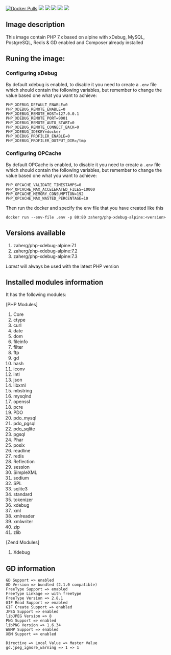 [![Docker Pulls](https://img.shields.io/docker/pulls/zaherg/php-xdebug-alpine.svg)](https://hub.docker.com/r/zaherg/php-xdebug-alpine/) [![](https://images.microbadger.com/badges/image/zaherg/php-xdebug-alpine.svg)](https://microbadger.com/images/zaherg/php-xdebug-alpine "Get your own image badge on microbadger.com") [![](https://images.microbadger.com/badges/version/zaherg/php-xdebug-alpine.svg)](https://microbadger.com/images/zaherg/php-xdebug-alpine "Get your own version badge on microbadger.com") [![](https://images.microbadger.com/badges/commit/zaherg/php-xdebug-alpine.svg)](https://microbadger.com/images/zaherg/php-xdebug-alpine "Get your own commit badge on microbadger.com")  [![](https://img.shields.io/github/last-commit/zaherg/php-xdebug-alpine.svg)](https://github.com/zaherg/php-xdebug-alpine)  [![](https://img.shields.io/badge/sponsor-using%20BTC%20lightning%20network-blue.svg)](https://tippin.me/@zaherg)


## Image description

This image contain PHP 7.x based on alpine with xDebug, MySQL, PostgreSQL, Redis & GD enabled and Composer already installed

## Runing the image:

### Configuring xDebug
By default xdebug is enabled, to disable it you need to create a `.env` file which should contain the following variables, but remember to change the value based one what you want to achieve:

```
PHP_XDEBUG_DEFAULT_ENABLE=0
PHP_XDEBUG_REMOTE_ENABLE=0
PHP_XDEBUG_REMOTE_HOST=127.0.0.1
PHP_XDEBUG_REMOTE_PORT=9001
PHP_XDEBUG_REMOTE_AUTO_START=0
PHP_XDEBUG_REMOTE_CONNECT_BACK=0
PHP_XDEBUG_IDEKEY=docker
PHP_XDEBUG_PROFILER_ENABLE=0
PHP_XDEBUG_PROFILER_OUTPUT_DIR=/tmp
```

### Configuring OPCache

By default OPCache is enabled, to disable it you need to create a `.env` file which should contain the following variables, but remember to change the value based one what you want to achieve:

```
PHP_OPCACHE_VALIDATE_TIMESTAMPS=0
PHP_OPCACHE_MAX_ACCELERATED_FILES=10000
PHP_OPCACHE_MEMORY_CONSUMPTION=192
PHP_OPCACHE_MAX_WASTED_PERCENTAGE=10
```

Then run the docker and specify the env file that you have created like this

```
docker run --env-file .env -p 80:80 zaherg/php-xdebug-alpine:<version>
```

## Versions available

1. zaherg/php-xdebug-alpine:7.1
1. zaherg/php-xdebug-alpine:7.2
1. zaherg/php-xdebug-alpine:7.3

*Latest* will always be used with the latest PHP version

## Installed modules information

It has the following modules:

[PHP Modules]

1. Core 
1. ctype  
1. curl 
1. date 
1. dom  
1. fileinfo 
1. filter 
1. ftp  
1. gd 
1. hash 
1. iconv  
1. intl 
1. json 
1. libxml 
1. mbstring 
1. mysqlnd  
1. openssl   
1. pcre 
1. PDO  
1. pdo_mysql  
1. pdo_pgsql  
1. pdo_sqlite 
1. pgsql 
1. Phar 
1. posix  
1. readline 
1. redis  
1. Reflection 
1. session  
1. SimpleXML  
1. sodium
1. SPL
1. sqlite3  
1. standard 
1. tokenizer  
1. xdebug 
1. xml  
1. xmlreader  
1. xmlwriter  
1. zip  
1. zlib 

[Zend Modules]

1. Xdebug

## GD information

```
GD Support => enabled
GD Version => bundled (2.1.0 compatible)
FreeType Support => enabled
FreeType Linkage => with freetype
FreeType Version => 2.8.1
GIF Read Support => enabled
GIF Create Support => enabled
JPEG Support => enabled
libJPEG Version => 8
PNG Support => enabled
libPNG Version => 1.6.34
WBMP Support => enabled
XBM Support => enabled

Directive => Local Value => Master Value
gd.jpeg_ignore_warning => 1 => 1
```
